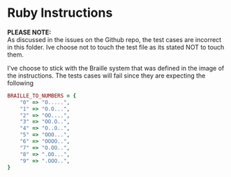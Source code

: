# Ruby Instructions


<b>PLEASE NOTE:</b>
<br>
As discussed in the issues on the Github repo, the test cases are incorrect in this folder. Ive choose not to touch the test file as its stated NOT to touch them.

I've choose to stick with the Braille system that was defined in the image of the instructions. The tests cases will fail since they are expecting the following

```ruby
BRAILLE_TO_NUMBERS = {
    "0" => "O.....",
    "1" => "O.O...",
    "2" => "OO....",
    "3" => "OO.O..",
    "4" => "O..O..",
    "5" => "OOO...",
    "6" => "OOOO..",
    "7" => "O.OO..",
    "8" => ".OO...",
    "9" => ".OOO..",
}
```

